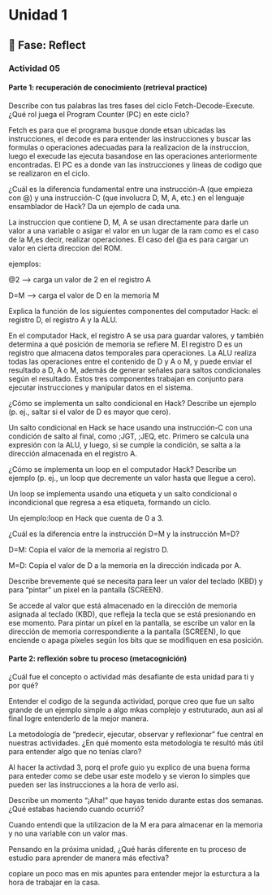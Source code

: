 # Unidad 1

## 🤔 Fase: Reflect

### Actividad 05

#### Parte 1: recuperación de conocimiento (retrieval practice)

Describe con tus palabras las tres fases del ciclo Fetch-Decode-Execute. ¿Qué rol juega el Program Counter (PC) en este ciclo?

Fetch es para que el programa busque donde etsan ubicadas las instrucciones, el decode es para entender las instrucciones y buscar las formulas o operaciones adecuadas para la realizacion de la instruccion, luego el execude las ejecuta basandose en las operaciones anteriormente encontradas. El PC es a donde van las instrucciones y lineas de codigo que se realizaron en el ciclo. 

¿Cuál es la diferencia fundamental entre una instrucción-A (que empieza con @) y una instrucción-C (que involucra D, M, A, etc.) en el lenguaje ensamblador de Hack? Da un ejemplo de cada una.

La instruccion que contiene D, M, A se usan directamente para darle un valor a una variable o asigar el valor en un lugar de la ram como es el caso de la M,es decir, realizar operaciones. El caso del @a es para cargar un valor en cierta direccion del ROM.

ejemplos:

@2 --> carga un valor de 2 en el registro A

D=M --> carga el valor de D en la memoria M



Explica la función de los siguientes componentes del computador Hack: el registro D, el registro A y la ALU.

En el computador Hack, el registro A se usa para guardar valores, y también determina a qué posición de memoria se refiere M. El registro D es un registro que almacena datos temporales para operaciones. La ALU realiza todas las operaciones entre el contenido de D y A o M, y puede enviar el resultado a D, A o M, además de generar señales para saltos condicionales según el resultado. Estos tres componentes trabajan en conjunto para ejecutar instrucciones y manipular datos en el sistema.

¿Cómo se implementa un salto condicional en Hack? Describe un ejemplo (p. ej., saltar si el valor de D es mayor que cero).

Un salto condicional en Hack se hace usando una instrucción-C con una condición de salto al final, como ;JGT, ;JEQ, etc. Primero se calcula una expresión con la ALU, y luego, si se cumple la condición, se salta a la dirección almacenada en el registro A.

¿Cómo se implementa un loop en el computador Hack? Describe un ejemplo (p. ej., un loop que decremente un valor hasta que llegue a cero).

Un loop se implementa usando una etiqueta y un salto condicional o incondicional que regresa a esa etiqueta, formando un ciclo.

Un ejemplo:loop en Hack que cuenta de 0 a 3.

¿Cuál es la diferencia entre la instrucción D=M y la instrucción M=D?

D=M: Copia el valor de la memoria al registro D.

M=D: Copia el valor de D a la memoria en la dirección indicada por A.

Describe brevemente qué se necesita para leer un valor del teclado (KBD) y para “pintar” un pixel en la pantalla (SCREEN).

Se accede al valor que está almacenado en la dirección de memoria asignada al teclado (KBD), que refleja la tecla que se está presionando en ese momento. Para pintar un píxel en la pantalla, se escribe un valor en la dirección de memoria correspondiente a la pantalla (SCREEN), lo que enciende o apaga píxeles según los bits que se modifiquen en esa posición.


#### Parte 2: reflexión sobre tu proceso (metacognición)

¿Cuál fue el concepto o actividad más desafiante de esta unidad para ti y por qué?

Entender el codigo de la segunda actividad, porque creo que fue un salto grande de un ejemplo simple a algo mkas complejo y estruturado, aun asi al final logre entenderlo de la mejor manera.

La metodología de “predecir, ejecutar, observar y reflexionar” fue central en nuestras actividades. ¿En qué momento esta metodología te resultó más útil para entender algo que no tenías claro?

Al hacer la activdad 3, porq el profe guio yu explico de una buena forma para enteder como se debe usar este modelo y se vieron lo simples que pueden ser las instrucciones a la hora de verlo asi. 

Describe un momento “¡Aha!” que hayas tenido durante estas dos semanas. ¿Qué estabas haciendo cuando ocurrió?

Cuando entendi que la utilizacion de la M era para almacenar en la memoria y no una variable con un valor mas.

Pensando en la próxima unidad, ¿Qué harás diferente en tu proceso de estudio para aprender de manera más efectiva?

copiare un poco mas en mis apuntes para entender mejor la esturctura a la hora de trabajar en la casa.
